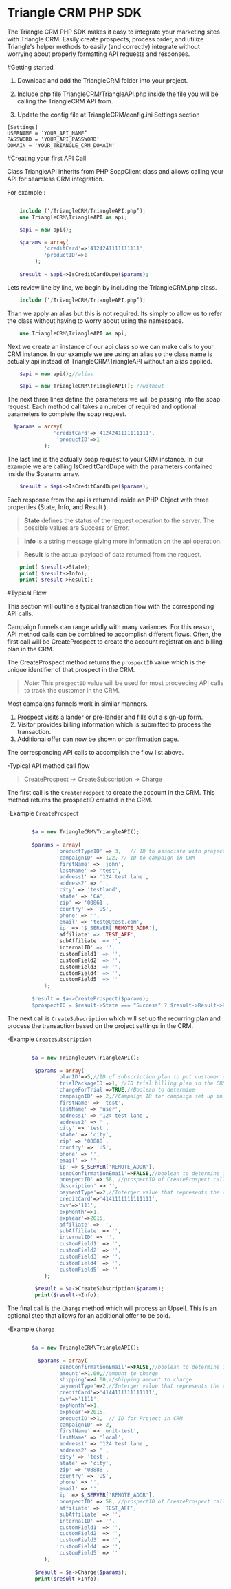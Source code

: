 Triangle CRM PHP SDK
===================

The Triangle CRM PHP SDK makes it easy to integrate your marketing sites with Triangle CRM.  Easily create prospects, process order, and utilize Triangle's helper methods to easily (and correctly) integrate without worrying about properly formatting API requests and responses.

#Getting started
1. Download and add the TriangleCRM folder into your project.

2. Include php file TriangleCRM/TriangleAPI.php inside the file you will be calling the TriangleCRM API from.

3. Update the config file at TriangleCRM/config.ini Settings section 
```
[Settings]
USERNAME = ‘YOUR_API_NAME’
PASSWORD = ‘YOUR_API_PASSWORD’
DOMAIN = 'YOUR_TRIANGLE_CRM_DOMAIN'

```

#Creating your first API Call

Class TriangleAPI inherits from PHP SoapClient class and allows calling your API for seamless CRM integration. 

For example :

```php

    include (‘/TriangleCRM/TriangleAPI.php’);
    use TriangleCRM\TriangleAPI as api;

    $api = new api();

    $params = array(
            'creditCard'=>'4124241111111111',
            'productID'=>1
         );
        
    $result = $api->IsCreditCardDupe($params);

```

Lets review line by line, we begin by including the TriangleCRM.php class.

```php
    include (‘/TriangleCRM/TriangleAPI.php’);
```
Than we apply an alias but this is not required. Its simply to allow us to refer the class without having to worry about using the namespace. 

```php
    use TriangleCRM\TriangleAPI as api;

```

Next we create an instance of our api class so we can make calls to your CRM instance. 
In our example we are using an alias so the class name is actually api instead of TriangleCRM\TriangleAPI without an alias applied.

```php
    $api = new api();//alias

    $api = new TriangleCRM\TriangleAPI(); //without
```
The next three lines define the parameters we will be passing into the soap request.
Each method call takes a number of required and optional parameters to complete the soap request.

```php
  $params = array(
               'creditCard'=>'4124241111111111',
                'productID'=>1
            );
```

The last line is the actually soap request to your CRM instance. 
In our example we are calling IsCreditCardDupe with the parameters contained inside the $params array.

```php
    $result = $api->IsCreditCardDupe($params);
```

Each response from the api is returned inside an PHP Object with three properties (State, Info, and Result ).

><b>State</b> defines the status of the request operation to the server. 
The possible values are Success or Error.

><b>Info</b> is a string message giving more information on the api operation. 
	
><b>Result</b> is the actual payload of data returned from the request.


```php	
    print( $result->State);
    print( $result->Info);
    print( $result->Result);
```

#Typical Flow

This section will outline a typical transaction flow with the corresponding API calls.

Campaign funnels can range wildly with many variances.
For this reason, API method calls can be combined to accomplish different flows.
Often, the first call will be CreateProspect to create the account registration and billing plan in the CRM.

The CreateProspect method returns the ```prospectID``` value which is the unique identifier of that prospect in the CRM.

>*Note:* This ```prospectID``` value will be used for most proceeding API calls to track the customer in the CRM.

 
Most campaigns funnels work in similar manners.

1. Prospect visits a lander or pre-lander and fills out a sign-up form.
2. Visitor provides billing information which is submitted to process the transaction.
3. Additional offer can now be shown or confirmation page.    

The corresponding API calls to accomplish the flow list above.

-Typical API method call flow
> CreateProspect -\> CreateSubscription -\> Charge

The first call is the ```CreateProspect``` to create the account in the CRM.
This method returns the prospectID created in the CRM.


-Example ```CreateProspect```

```php

        $a = new TriangleCRM\TriangleAPI();
        
        $params = array(
                'productTypeID' => 3,   // ID to associate with project in CRM
                'campaignID' => 122, // ID to campaign in CRM
                'firstName' => 'john',
                'lastName' => 'test',
                'address1' => '124 test lane',
                'address2' => '',
                'city' => 'testland',
                'state' => 'CA',
                'zip' => '08861',
                'country' => 'US',
                'phone' => '',
                'email' => 'test@Qtest.com',
                'ip' => '$_SERVER['REMOTE_ADDR'],
                'affiliate' => 'TEST_AFF',
                'subAffiliate' => '',
                'internalID' => '',
                'customField1' => '',
                'customField2' => '',
                'customField3' => '',
                'customField4' => '',
                'customField5' => ''
            );
        
        $result = $a->CreateProspect($params);
        $prospectID = $result->State === "Success" ? $result->Result->ProspectID: NULL;


```

The next call is ```CreateSubscription``` which will set up the recurring plan and process the transaction based on the project settings in the CRM.

-Example ```CreateSubscription```

```php

        $a = new TriangleCRM\TriangleAPI();
        
         $params = array(
                'planID'=>5,//ID of subscription plan to put customer on. 
                'trialPackageID'=>1, //ID trial billing plan in the CRM
                'chargeForTrial'=>TRUE,//Boolean to determine
                'campaignID' => 2,//Campaign ID for campaign set up in CRM
                'firstName' => 'test',
                'lastName' => 'user',
                'address1' => '124 test lane',
                'address2' => '',
                'city' => 'test',
                'state' => 'city',
                'zip' => '08888',
                'country' => 'US',
                'phone' => '',
                'email' => '',
                'ip' => $_SERVER['REMOTE_ADDR'],
                'sendConfirmationEmail'=>FALSE,//boolean to determine if email should be sent on success
                'prospectID' => 58, //prospectID of CreateProspect call
                'description' => '',
                'paymentType'=>2,//Interger value that represents the card type/company, 1 = AMEX, 2 = Visa, 3 = MasterCard, 4 = Discover, All other values are not allowed
                'creditCard'=>'4141111111111111',
                'cvv'=>'111',
                'expMonth'=>1,
                'expYear'=>2015,
                'affiliate' => '',
                'subAffiliate' => '',
                'internalID' => '',
                'customField1' => '',
                'customField2' => '',
                'customField3' => '',
                'customField4' => '',
                'customField5' => ''
            );
        
         $result = $a->CreateSubscription($params);
         print($result->Info);

```

The final call is the ```Charge``` method which will process an Upsell. 
This is an optional step that allows for an additional offer to be sold.

-Example ```Charge```

```php

        $a = new TriangleCRM\TriangleAPI();
        
          $params = array(
                'sendConfirmationEmail'=>FALSE,//boolean to determine if email should be sent on success
                'amount'=>1.00,//amount to charge
                'shipping'=>4.00,//shipping amount to charge
                'paymentType'=>2,//Interger value that represents the card type/company, 1 = AMEX, 2 = Visa, 3 = MasterCard, 4 = Discover, All other values are not allowed
                'creditCard'=>'4144111111111111',
                'cvv'=>'1111',
                'expMonth'=>1,
                'expYear'=>2015,
                'productID'=>1,  // ID for Project in CRM
                'campaignID' => 2,
                'firstName' => 'unit-test',
                'lastName' => 'local',
                'address1' => '124 test lane',
                'address2' => '',
                'city' => 'test',
                'state' => 'city',
                'zip' => '08888',
                'country' => 'US',
                'phone' => '',
                'email' => '',
                'ip' => $_SERVER['REMOTE_ADDR'],
                'prospectID' => 58, //prospectID of CreateProspect call
                'affiliate' => 'TEST_AFF',
                'subAffiliate' => '',
                'internalID' => '',
                'customField1' => '',
                'customField2' => '',
                'customField3' => '',
                'customField4' => '',
                'customField5' => ''
            );
        
         $result = $a->Charge($params);
         print($result->Info);

```

